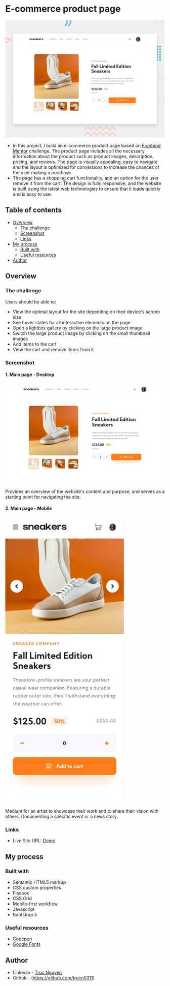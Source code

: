# E-commerce product page

![ScreenShot](preview/desktop-preview.jpg)

- In this project, I build an e-commerce product page based on [Frontend Mentor](https://www.frontendmentor.io) challenge. The product page includes all the necessary information about the product such as product images, description, pricing, and reviews. The page is visually appealing, easy to navigate and the layout is optimized for conversions to increase the chances of the user making a purchase.
- The page has a shopping cart functionality, and an option for the user remove it from the cart. The design is fully responsive, and the website is built using the latest web technologies to ensure that it loads quickly and is easy to use.

## Table of contents

- [Overview](#overview)
  - [The challenge](#the-challenge)
  - [Screenshot](#screenshot)
  - [Links](#links)
- [My process](#my-process)
  - [Built with](#built-with)
  - [Useful resources](#useful-resources)
- [Author](#author)

## Overview

### The challenge

Users should be able to:

- View the optimal layout for the site depending on their device's screen size
- See hover states for all interactive elements on the page
- Open a lightbox gallery by clicking on the large product image
- Switch the large product image by clicking on the small thumbnail images
- Add items to the cart
- View the cart and remove items from it

### Screenshot

#### 1. Main page - Desktop

![ScreenShot](preview/desktop-design.jpg)

Provides an overview of the website's content and purpose, and serves as a starting point for navigating the site.

#### 2. Main page - Mobile

![ScreenShot](preview/mobile-design.jpg)

Medium for an artist to showcase their work and to share their vision with others. Documenting a specific event or a news story.

### Links

- Live Site URL: [Demo](https://ourdreamshoes.netlify.app)

## My process

### Built with

- Semantic HTML5 markup
- CSS custom properties
- Flexbox
- CSS Grid
- Mobile-first workflow
- Javascript
- Bootstrap 5

### Useful resources

- [Codepen](https://codepen.io)
- [Google Fonts](https://fonts.google.com)

## Author

- Linkedin - [Truc Nguyen](https://www.linkedin.com/in/truc-nguyen-480222230/)
- Github - (https://github.com/trucn0311)
